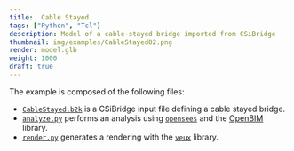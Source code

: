 ```yaml
---
title:  Cable Stayed
tags: ["Python", "Tcl"]
description: Model of a cable-stayed bridge imported from CSiBridge
thumbnail: img/examples/CableStayed02.png
render: model.glb
weight: 1000
draft: true
---
```


The example is composed of the following files:
- [`CableStayed.b2k`](CableStayed.b2k) is a CSiBridge input file defining a cable stayed bridge.
- [`analyze.py`](analyze.py) performs  an analysis using [`opensees`](https://pypi.org/project/opensees) and the [OpenBIM](https://pypi.org/project/openbim) library.
- [`render.py`](render.py) generates a rendering with the [`veux`](https://pypi.org/project/veux) library.


